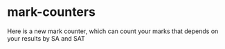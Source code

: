 # mark-counters
Here is a new mark counter, which can count your marks that depends on your results by SA and SAT
